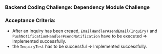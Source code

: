 ### Backend Coding Challenge: Dependency Module Challenge

### Acceptance Criteria: 
 - After an Inquiry has been creaed, `EmailHandler#sendEmail(Inquiry)` and `PushNotificationHandler#sendNotification` have to be executed => Implemented successfully.
 - the `InquiryTest` has to be successful => Implemented successfully.
